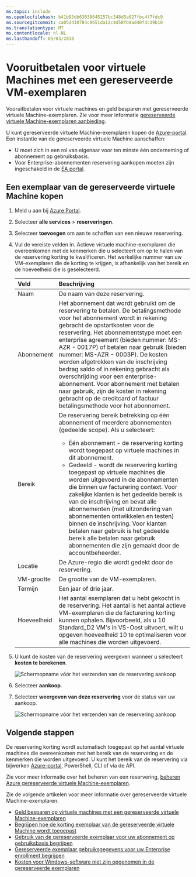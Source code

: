 ```yaml
---
ms.topic: include
ms.openlocfilehash: b41b93db63038645257bc348d5a027fbc4f7fdc9
ms.sourcegitcommit: ca05dd10784c0651da12c4d58fb9ad40fdcd9b10
ms.translationtype: MT
ms.contentlocale: nl-NL
ms.lasthandoff: 05/03/2018
---
```

# <a name="prepay-for-virtual-machines-with-reserved-vm-instances"></a>Vooruitbetalen voor virtuele Machines met een gereserveerde VM-exemplaren

Vooruitbetalen voor virtuele machines en geld besparen met gereserveerde virtuele Machine-exemplaren. Zie voor meer informatie [gereserveerde virtuele Machine-exemplaren aanbieding](https://azure.microsoft.com/pricing/reserved-vm-instances/).

U kunt gereserveerde virtuele Machine-exemplaren kopen de [Azure-portal](https://portal.azure.com). Een instantie van de gereserveerde virtuele Machine aanschaffen:
-   U moet zich in een rol van eigenaar voor ten minste één onderneming of abonnement op gebruiksbasis.
-   Voor Enterprise-abonnementen reservering aankopen moeten zijn ingeschakeld in de [EA portal](https://ea.azure.com).

## <a name="buy-a-reserved-virtual-machine-instance"></a>Een exemplaar van de gereserveerde virtuele Machine kopen
1. Meld u aan bij [Azure Portal](https://portal.azure.com).
2. Selecteer **alle services** > **reserveringen**.
3. Selecteer **toevoegen** om aan te schaffen van een nieuwe reservering.
4. Vul de vereiste velden in. Actieve virtuele machine-exemplaren die overeenkomen met de kenmerken die u selecteert om op te halen van de reservering korting te kwalificeren. Het werkelijke nummer van uw VM-exemplaren die de korting te krijgen, is afhankelijk van het bereik en de hoeveelheid die is geselecteerd.

    | Veld      | Beschrijving|
    |:------------|:--------------|
    |Naam        |De naam van deze reservering.| 
    |Abonnement|Het abonnement dat wordt gebruikt om de reservering te betalen. De betalingsmethode voor het abonnement wordt in rekening gebracht de opstartkosten voor de reservering. Het abonnementstype moet een enterprise agreement (bieden nummer: MS-AZR - 0017P) of betalen naar gebruik (bieden nummer: MS-AZR - 0003P). De kosten worden afgetrokken van de inschrijving bedrag saldo of in rekening gebracht als overschrijding voor een enterprise-abonnement. Voor abonnement met betalen naar gebruik, zijn de kosten in rekening gebracht op de creditcard of factuur betalingsmethode voor het abonnement.|    
    |Bereik       |De reservering bereik betrekking op één abonnement of meerdere abonnementen (gedeelde scope). Als u selecteert: <ul><li>Één abonnement - de reservering korting wordt toegepast op virtuele machines in dit abonnement. </li><li>Gedeeld - wordt de reservering korting toegepast op virtuele machines die worden uitgevoerd in de abonnementen die binnen uw facturering context. Voor zakelijke klanten is het gedeelde bereik is van de inschrijving en bevat alle abonnementen (met uitzondering van abonnementen ontwikkelen en testen) binnen de inschrijving. Voor klanten betalen naar gebruik is het gedeelde bereik alle betalen naar gebruik abonnementen die zijn gemaakt door de accountbeheerder.</li></ul>|
    |Locatie    |De Azure-regio die wordt gedekt door de reservering.|    
    |VM-grootte     |De grootte van de VM-exemplaren.|
    |Termijn        |Een jaar of drie jaar.|
    |Hoeveelheid    |Het aantal exemplaren dat u hebt gekocht in de reservering. Het aantal is het aantal actieve VM-exemplaren die de facturering korting kunnen ophalen. Bijvoorbeeld, als u 10 Standard_D2 VM's in VS-Oost uitvoert, wilt u opgeven hoeveelheid 10 te optimaliseren voor alle machines die worden uitgevoerd. |
5. U kunt de kosten van de reservering weergeven wanneer u selecteert **kosten te berekenen**.

    ![Schermopname vóór het verzenden van de reservering aankoop](./media/virtual-machines-buy-compute-reservations/virtualmachines-reservedvminstance-purchase.png)

6. Selecteer **aankoop**.
7. Selecteer **weergeven van deze reservering** voor de status van uw aankoop.

    ![Schermopname vóór het verzenden van de reservering aankoop](./media/virtual-machines-buy-compute-reservations/virtualmachines-reservedvmInstance-submit.png)

## <a name="next-steps"></a>Volgende stappen 
De reservering korting wordt automatisch toegepast op het aantal virtuele machines die overeenkomen met het bereik van de reservering en de kenmerken die worden uitgevoerd. U kunt het bereik van de reservering via bijwerken [Azure-portal](https://portal.azure.com), PowerShell, CLI of via de API. 

Zie voor meer informatie over het beheren van een reservering, [beheren Azure gereserveerde virtuele Machine-exemplaren](../articles/billing/billing-manage-reserved-vm-instance.md).

Zie de volgende artikelen voor meer informatie over gereserveerde virtuele Machine-exemplaren.

- [Geld besparen op virtuele machines met een gereserveerde virtuele Machine-exemplaren](../articles/billing/billing-save-compute-costs-reservations.md)
- [Begrijpen hoe de korting exemplaar van de gereserveerde virtuele Machine wordt toegepast](../articles/billing/billing-understand-vm-reservation-charges.md)
- [Gebruik van de gereserveerde exemplaar voor uw abonnement op gebruiksbasis begrijpen](../articles/billing/billing-understand-reserved-instance-usage.md)
- [Gereserveerde exemplaar gebruiksgegevens voor uw Enterprise enrollment begrijpen](../articles/billing/billing-understand-reserved-instance-usage-ea.md)
- [Kosten voor Windows-software niet zijn opgenomen in de gereserveerde exemplaren](../articles/billing/billing-reserved-instance-windows-software-costs.md)